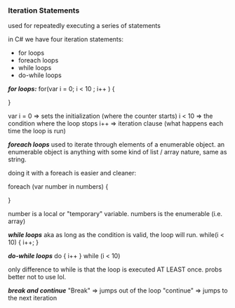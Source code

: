 ### Iteration Statements

used for repeatedly executing a series of statements

in C# we have four iteration statements:
- for loops
- foreach loops
- while loops
- do-while loops

***for loops:***
for(var i = 0; i < 10 ; i++ )
{

}

var i = 0 => sets the initialization (where the counter starts)
i < 10 => the condition where the loop stops
i++ => iteration clause (what happens each time the loop is run)

***foreach loops***
used to iterate through elements of a enumerable object.
an enumerable object is anything with some kind of list / array nature, same as string. 

doing it with a foreach is easier and cleaner:

foreach (var number in numbers)
{

}

number is a local or "temporary" variable.
numbers is the enumerable (i.e. array)

***while loops***
aka as long as the condition is valid, the loop will run. 
while(i < 10)
{
  i++;
}

***do-while loops***
do
{
  i++
} while (i < 10)

only difference to while is that the loop is executed AT LEAST once. probs better not to use lol.

***break and continue***
"Break" => jumps out of the loop
"continue" => jumps to the next iteration
